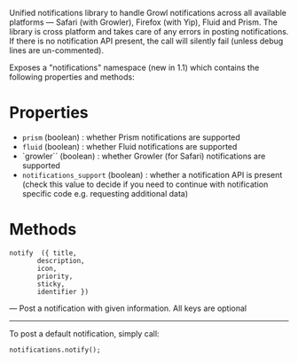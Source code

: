 Unified notifications library to handle Growl notifications across all available platforms — Safari (with Growler), Firefox (with Yip), Fluid and Prism. The library is cross platform and takes care of any errors in posting notifications. If there is no notification API present, the call will silently fail (unless debug lines are un-commented).

Exposes a "notifications" namespace (new in 1.1) which contains the following properties and methods:

Properties
==========
	
* `prism` (boolean) : whether Prism notifications are supported
* `fluid` (boolean) : whether Fluid notifications are supported
* `growler`` (boolean) : whether Growler (for Safari) notifications are supported
* `notifications_support` (boolean) : whether a notification API is present (check this value to decide if you need to continue with notification specific code e.g. requesting additional data)
	
	
Methods
=======
	
	notify 	({ title,
		   description,
		   icon,
		   priority,
		   sticky,
		   identifier })

— Post a notification with given information. All keys are optional

---	

To post a default notification, simply call:

	notifications.notify();